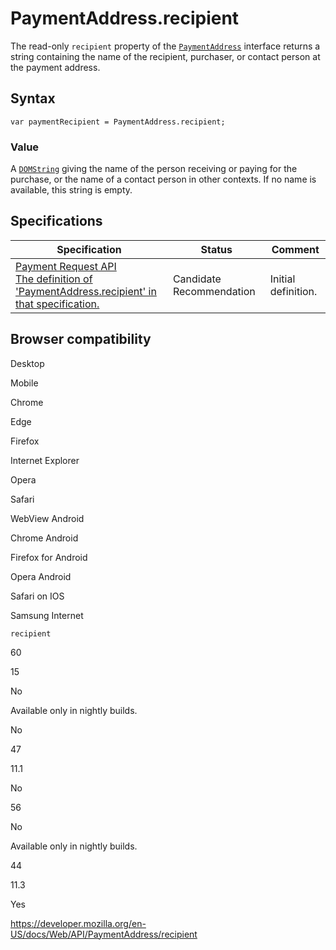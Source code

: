 PaymentAddress.recipient
========================

The read-only `recipient` property of the [`PaymentAddress`](../paymentaddress) interface returns a string containing the name of the recipient, purchaser, or contact person at the payment address.

Syntax
------

    var paymentRecipient = PaymentAddress.recipient;

### Value

A [`DOMString`](../domstring) giving the name of the person receiving or paying for the purchase, or the name of a contact person in other contexts. If no name is available, this string is empty.

Specifications
--------------

<table><thead><tr class="header"><th>Specification</th><th>Status</th><th>Comment</th></tr></thead><tbody><tr class="odd"><td><a href="https://w3c.github.io/payment-request/#dom-paymentaddress-recipient">Payment Request API<br />
<span class="small">The definition of 'PaymentAddress.recipient' in that specification.</span></a></td><td><span class="spec-cr">Candidate Recommendation</span></td><td>Initial definition.</td></tr></tbody></table>

Browser compatibility
---------------------

Desktop

Mobile

Chrome

Edge

Firefox

Internet Explorer

Opera

Safari

WebView Android

Chrome Android

Firefox for Android

Opera Android

Safari on IOS

Samsung Internet

`recipient`

60

15

No

Available only in nightly builds.

No

47

11.1

No

56

No

Available only in nightly builds.

44

11.3

Yes

<a href="https://developer.mozilla.org/en-US/docs/Web/API/PaymentAddress/recipient" class="_attribution-link">https://developer.mozilla.org/en-US/docs/Web/API/PaymentAddress/recipient</a>
